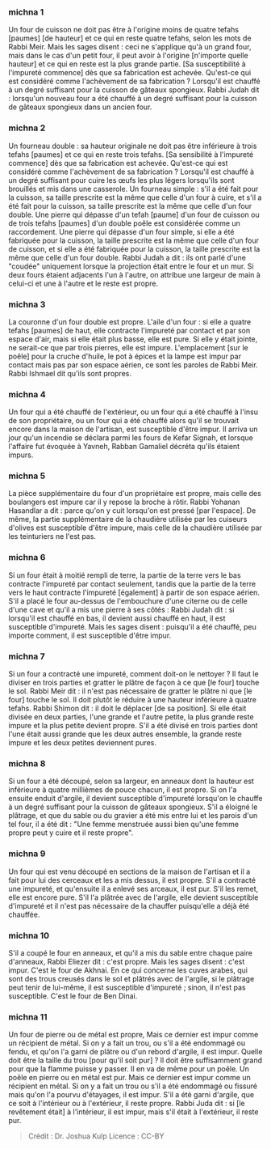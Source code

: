 
### michna 1
Un four de cuisson ne doit pas être à l'origine moins de quatre tefahs [paumes] [de hauteur] et ce qui en reste quatre tefahs, selon les mots de Rabbi Meir. Mais les sages disent : ceci ne s'applique qu'à un grand four, mais dans le cas d'un petit four, il peut avoir à l'origine [n'importe quelle hauteur] et ce qui en reste est la plus grande partie. [Sa susceptibilité à l'impureté commence] dès que sa fabrication est achevée. Qu'est-ce qui est considéré comme l'achèvement de sa fabrication ? Lorsqu'il est chauffé à un degré suffisant pour la cuisson de gâteaux spongieux. Rabbi Judah dit : lorsqu'un nouveau four a été chauffé à un degré suffisant pour la cuisson de gâteaux spongieux dans un ancien four.

### michna 2
Un fourneau double : sa hauteur originale ne doit pas être inférieure à trois tefahs [paumes] et ce qui en reste trois tefahs. [Sa sensibilité à l'impureté commence] dès que sa fabrication est achevée. Qu'est-ce qui est considéré comme l'achèvement de sa fabrication ? Lorsqu'il est chauffé à un degré suffisant pour cuire les œufs les plus légers lorsqu'ils sont brouillés et mis dans une casserole. Un fourneau simple : s'il a été fait pour la cuisson, sa taille prescrite est la même que celle d'un four à cuire, et s'il a été fait pour la cuisson, sa taille prescrite est la même que celle d'un four double. Une pierre qui dépasse d'un tefah [paume] d'un four de cuisson ou de trois tefahs [paumes] d'un double poêle est considérée comme un raccordement. Une pierre qui dépasse d'un four simple, si elle a été fabriquée pour la cuisson, la taille prescrite est la même que celle d'un four de cuisson, et si elle a été fabriquée pour la cuisson, la taille prescrite est la même que celle d'un four double. Rabbi Judah a dit : ils ont parlé d'une "coudée" uniquement lorsque la projection était entre le four et un mur. Si deux fours étaient adjacents l'un à l'autre, on attribue une largeur de main à celui-ci et une à l'autre et le reste est propre.

### michna 3
La couronne d'un four double est propre. L'aile d'un four : si elle a quatre tefahs [paumes] de haut, elle contracte l'impureté par contact et par son espace d'air, mais si elle était plus basse, elle est pure. Si elle y était jointe, ne serait-ce que par trois pierres, elle est impure. L'emplacement [sur le poêle] pour la cruche d'huile, le pot à épices et la lampe est impur par contact mais pas par son espace aérien, ce sont les paroles de Rabbi Meir. Rabbi Ishmael dit qu'ils sont propres.

### michna 4
Un four qui a été chauffé de l'extérieur, ou un four qui a été chauffé à l'insu de son propriétaire, ou un four qui a été chauffé alors qu'il se trouvait encore dans la maison de l'artisan, est susceptible d'être impur. Il arriva un jour qu'un incendie se déclara parmi les fours de Kefar Signah, et lorsque l'affaire fut évoquée à Yavneh, Rabban Gamaliel décréta qu'ils étaient impurs.

### michna 5
La pièce supplémentaire du four d'un propriétaire est propre, mais celle des boulangers est impure car il y repose la broche à rôtir. Rabbi Yohanan Hasandlar a dit : parce qu'on y cuit lorsqu'on est pressé [par l'espace]. De même, la partie supplémentaire de la chaudière utilisée par les cuiseurs d'olives est susceptible d'être impure, mais celle de la chaudière utilisée par les teinturiers ne l'est pas.

### michna 6
Si un four était à moitié rempli de terre, la partie de la terre vers le bas contracte l'impureté par contact seulement, tandis que la partie de la terre vers le haut contracte l'impureté [également] à partir de son espace aérien. S'il a placé le four au-dessus de l'embouchure d'une citerne ou de celle d'une cave et qu'il a mis une pierre à ses côtés : Rabbi Judah dit : si lorsqu'il est chauffé en bas, il devient aussi chauffé en haut, il est susceptible d'impureté. Mais les sages disent : puisqu'il a été chauffé, peu importe comment, il est susceptible d'être impur.

### michna 7
Si un four a contracté une impureté, comment doit-on le nettoyer ? Il faut le diviser en trois parties et gratter le plâtre de façon à ce que [le four] touche le sol. Rabbi Meir dit : il n'est pas nécessaire de gratter le plâtre ni que [le four] touche le sol. Il doit plutôt le réduire à une hauteur inférieure à quatre tefahs. Rabbi Shimon dit : il doit le déplacer [de sa position]. Si elle était divisée en deux parties, l'une grande et l'autre petite, la plus grande reste impure et la plus petite devient propre. S'il a été divisé en trois parties dont l'une était aussi grande que les deux autres ensemble, la grande reste impure et les deux petites deviennent pures.

### michna 8
Si un four a été découpé, selon sa largeur, en anneaux dont la hauteur est inférieure à quatre millièmes de pouce chacun, il est propre. Si on l'a ensuite enduit d'argile, il devient susceptible d'impureté lorsqu'on le chauffe à un degré suffisant pour la cuisson de gâteaux spongieux. S'il a éloigné le plâtrage, et que du sable ou du gravier a été mis entre lui et les parois d'un tel four, il a été dit : "Une femme menstruée aussi bien qu'une femme propre peut y cuire et il reste propre".

### michna 9
Un four qui est venu découpé en sections de la maison de l'artisan et il a fait pour lui des cerceaux et les a mis dessus, il est propre. S'il a contracté une impureté, et qu'ensuite il a enlevé ses arceaux, il est pur. S'il les remet, elle est encore pure. S'il l'a plâtrée avec de l'argile, elle devient susceptible d'impureté et il n'est pas nécessaire de la chauffer puisqu'elle a déjà été chauffée.

### michna 10
S'il a coupé le four en anneaux, et qu'il a mis du sable entre chaque paire d'anneaux, Rabbi Eliezer dit : c'est propre. Mais les sages disent : c'est impur. C'est le four de Akhnai. En ce qui concerne les cuves arabes, qui sont des trous creusés dans le sol et plâtrés avec de l'argile, si le plâtrage peut tenir de lui-même, il est susceptible d'impureté ; sinon, il n'est pas susceptible. C'est le four de Ben Dinai.

### michna 11
Un four de pierre ou de métal est propre, Mais ce dernier est impur comme un récipient de métal. Si on y a fait un trou, ou s'il a été endommagé ou fendu, et qu'on l'a garni de plâtre ou d'un rebord d'argile, il est impur. Quelle doit être la taille du trou [pour qu'il soit pur] ?  Il doit être suffisamment grand pour que la flamme puisse y passer. Il en va de même pour un poêle. Un poêle en pierre ou en métal est pur. Mais ce dernier est impur comme un récipient en métal. Si on y a fait un trou ou s'il a été endommagé ou fissuré mais qu'on l'a pourvu d'étayages, il est impur. S'il a été garni d'argile, que ce soit à l'intérieur ou à l'extérieur, il reste propre. Rabbi Juda dit : si [le revêtement était] à l'intérieur, il est impur, mais s'il était à l'extérieur, il reste pur.

>Crédit : Dr. Joshua Kulp
>Licence : CC-BY